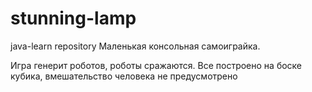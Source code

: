 # stunning-lamp

java-learn repository
Маленькая консольная самоиграйка.

Игра генерит роботов, роботы сражаются.
Все построено на боске кубика, вмешательство человека не предусмотрено
